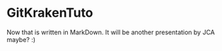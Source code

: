 # GitKrakenTuto

Now that is written in MarkDown. It will be another presentation by JCA maybe? :) 
